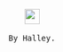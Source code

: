 <p align="center">
  <img src="https://user-images.githubusercontent.com/5679180/79618120-0daffb80-80be-11ea-819e-d2b0fa904d07.gif" width="27px">
 <br><br>
 <samp>
By Halley.



   
<!--<img src="https://count.getloli.com/get/@:hestiay?theme=asoul">-->

